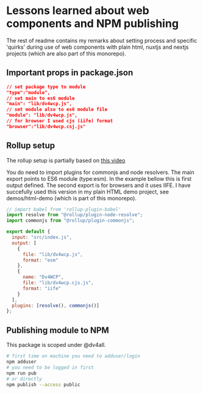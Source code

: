 # Lessons learned about web components and NPM publishing

The rest of readme contains my remarks about setting process and specific 'quirks' during use of web components with plain html, nuxtjs and nextjs projects (which are also part of this monorepo).

## Important props in package.json

```json
// set package type to module
"type":"module",
// set main to es6 module
"main": "lib/dv4wcp.js",
// set module also to es6 module file
"module": "lib/dv4wcp.js",
// for browser I used cjs (iife) format
"browser":"lib/dv4wcp.csj.js"
```

## Rollup setup

The rollup setup is partially based on [this video](https://www.youtube.com/watch?v=K1RE9FspKxw)

You do need to import plugins for commonjs and node resolvers. The main export points to ES6 module (type:esm). In the example bellow this is first output defined. The second export is for browsers and it uses IIFE. I have succefully used this version in my plain HTML demo project, see demos/html-demo (which is part of this monorepo).

```javascript
// import babel from 'rollup-plugin-babel'
import resolve from "@rollup/plugin-node-resolve";
import commonjs from "@rollup/plugin-commonjs";

export default {
  input: "src/index.js",
  output: [
    {
      file: "lib/dv4wcp.js",
      format: "esm"
    },
    {
      name: "Dv4WCP",
      file: "lib/dv4wcp.cjs.js",
      format: "iife"
    }
  ],
  plugins: [resolve(), commonjs()]
};
```

## Publishing module to NPM

This package is scoped under @dv4all.

```bash
# first time on machine you need to adduser/login
npm adduser
# you need to be logged in first
npm run pub
# or directly
npm publish --access public
```
